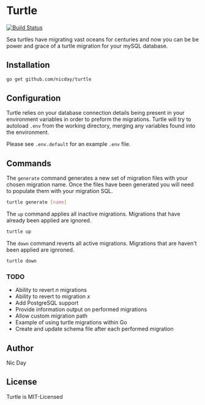 # Turtle
[![Build Status](https://travis-ci.org/nicday/turtle.svg?branch=master)](https://travis-ci.org/nicday/turtle)

Sea turtles have migrating vast oceans for centuries and now you can be be power and grace of a turtle migration for
your mySQL database.

## Installation

```sh
go get github.com/nicday/turtle
```

## Configuration
Turtle relies on your database connection details being present in your environment variables in order to preform the
migrations. Turtle will try to autoload `.env` from the working directory, merging any variables found into the
environment.

Please see `.env.default` for an example `.env` file.


## Commands
The `generate` command generates a new set of migration files with your chosen migration name. Once the files have been
generated you will need to populate them with your migration SQL.

```sh
turtle generate [name]
```

The `up` command applies all inactive migrations. Migrations that have already been applied are ignored.

```sh
turtle up
```

The `down` command reverts all active migrations. Migrations that are haven't been applied are ignroned.

```sh
turtle down
```

### TODO
- Ability to revert _n_ migrations
- Ability to revert to migration _x_
- Add PostgreSQL support
- Provide information output on performed migrations
- Allow custom migration path
- Example of using turtle migrations within Go
- Create and update schema file after each performed migration

## Author
Nic Day


## License
Turtle is MIT-Licensed
